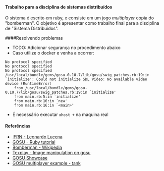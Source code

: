 #### Trabalho para a disciplina de sistemas distribuídos
O sistema é escrito em ruby, e consiste em um jogo *multiplayer* cópia do "bomberman".
O objetivo é apresentar como trabalho final para a disciplina de "Sistema Distribuídos".

####Resolvendo problemas
* TODO: Adicionar segurança no procedimento abaixo
* Caso utilize o docker e venha a ocorrer:
```
No protocol specified
No protocol specified
No protocol specified
/usr/local/bundle/gems/gosu-0.10.7/lib/gosu/swig_patches.rb:19:in `initialize': Could not initialize SDL Video: No available video device (RuntimeError)
	from /usr/local/bundle/gems/gosu-0.10.7/lib/gosu/swig_patches.rb:19:in `initialize'
	from main.rb:5:in `initialize'
	from main.rb:16:in `new'
	from main.rb:16:in `<main>'
```

* É necessário executar `xhost +` na maquina real

#### Referências
* [IFRN - Leonardo Lucena](https://docente.ifrn.edu.br/leonardolucena/disciplinas/programacao-de-computadores/slides/pc_AulaExtra_GOSU_01.pdf)
* [GOSU - Ruby tutorial](https://github.com/gosu/gosu/wiki/Ruby-Tutorial)
* [Bomberman - Wikipedia](https://pt.wikipedia.org/wiki/Bomberman)
* [Texplay - Image manipulation on gosu](https://banisterfiend.wordpress.com/2008/08/23/texplay-an-image-manipulation-tool-for-ruby-and-gosu/)
* [GOSU Showcase](https://www.libgosu.org/cgi-bin/mwf/board_show.pl?bid=2)
* [GOSU multiplayer example - tank](https://github.com/sausheong/tanks)

